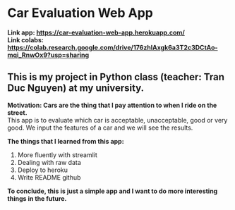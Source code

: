 # Car Evaluation Web App
**Link app: https://car-evaluation-web-app.herokuapp.com/**  
**Link colabs: https://colab.research.google.com/drive/176zhlAxgk6a3T2c3DCtAo-mqi_RnwOx9?usp=sharing**
## This is my project in Python class (teacher: Tran Duc Nguyen) at my university.  
**Motivation: Cars are the thing that I pay attention to when I ride on the street.**  
This app is to evaluate which car is acceptable, unacceptable, good or very good. We input the features of a car and we will see the results.  

**The things that I learned from this app:**
1. More fluently with streamlit
2. Dealing with raw data
3. Deploy to heroku
4. Write README github

**To conclude, this is just a simple app and I want to do more interesting things in the future.**
